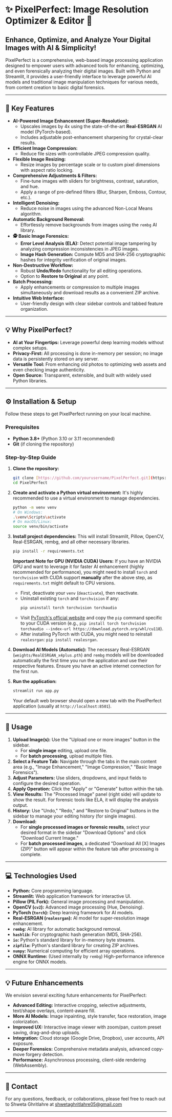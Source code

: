 # ✨ PixelPerfect: Image Resolution Optimizer & Editor 📸

## Enhance, Optimize, and Analyze Your Digital Images with AI & Simplicity!

PixelPerfect is a comprehensive, web-based image processing application designed to empower users with advanced tools for enhancing, optimizing, and even forensically analyzing their digital images. Built with Python and Streamlit, it provides a user-friendly interface to leverage powerful AI models and traditional image manipulation techniques for various needs, from content creation to basic digital forensics.

---

## 🚀 Key Features

* **AI-Powered Image Enhancement (Super-Resolution):**
    * Upscales images by 4x using the state-of-the-art **Real-ESRGAN** AI model (PyTorch-based).
    * Includes adjustable post-enhancement sharpening for crystal-clear results.
* **Efficient Image Compression:**
    * Reduce file sizes with controllable JPEG compression quality.
* **Flexible Image Resizing:**
    * Resize images by percentage scale or to custom pixel dimensions with aspect ratio locking.
* **Comprehensive Adjustments & Filters:**
    * Fine-tune images with sliders for brightness, contrast, saturation, and hue.
    * Apply a range of pre-defined filters (Blur, Sharpen, Emboss, Contour, etc.).
* **Intelligent Denoising:**
    * Reduce noise in images using the advanced Non-Local Means algorithm.
* **Automatic Background Removal:**
    * Effortlessly remove backgrounds from images using the `rembg` AI library.
* **🕵️ Basic Image Forensics:**
    * **Error Level Analysis (ELA):** Detect potential image tampering by analyzing compression inconsistencies in JPEG images.
    * **Image Hash Generation:** Compute MD5 and SHA-256 cryptographic hashes for integrity verification of original images.
* **Non-Destructive Workflow:**
    * Robust **Undo/Redo** functionality for all editing operations.
    * Option to **Restore to Original** at any point.
* **Batch Processing:**
    * Apply enhancements or compression to multiple images simultaneously and download results as a convenient ZIP archive.
* **Intuitive Web Interface:**
    * User-friendly design with clear sidebar controls and tabbed feature organization.

---

## 💡 Why PixelPerfect?

* **AI at Your Fingertips:** Leverage powerful deep learning models without complex setups.
* **Privacy-First:** All processing is done in-memory per session; no image data is persistently stored on any server.
* **Versatile Tool:** From enhancing old photos to optimizing web assets and even checking image authenticity.
* **Open Source:** Transparent, extensible, and built with widely used Python libraries.

---



## ⚙️ Installation & Setup

Follow these steps to get PixelPerfect running on your local machine.

### Prerequisites

* **Python 3.8+** (Python 3.10 or 3.11 recommended)
* **Git** (if cloning the repository)

### Step-by-Step Guide

1.  **Clone the repository:**
    ```bash
    git clone [https://github.com/yourusername/PixelPerfect.git](https://github.com/yourusername/PixelPerfect.git) # Replace with your repo URL
    cd PixelPerfect
    ```

2.  **Create and activate a Python virtual environment:**
    It's highly recommended to use a virtual environment to manage dependencies.
    ```bash
    python -m venv venv
    # On Windows:
    .\venv\Scripts\activate
    # On macOS/Linux:
    source venv/bin/activate
    ```

3.  **Install project dependencies:**
    This will install Streamlit, Pillow, OpenCV, Real-ESRGAN, rembg, and all other necessary libraries.
    ```bash
    pip install -r requirements.txt
    ```
    **Important Note for GPU (NVIDIA CUDA) Users:**
    If you have an NVIDIA GPU and want to leverage it for faster AI enhancement (highly recommended for performance), you might need to install `torch` and `torchvision` with CUDA support **manually** after the above step, as `requirements.txt` might default to CPU versions.
    * First, deactivate your `venv` (`deactivate`), then reactivate.
    * Uninstall existing `torch` and `torchvision` if any:
        ```bash
        pip uninstall torch torchvision torchaudio
        ```
    * Visit [PyTorch's official website](https://pytorch.org/get-started/locally/) and copy the `pip` command specific to your CUDA version (e.g., `pip install torch torchvision torchaudio --index-url https://download.pytorch.org/whl/cu118`).
    * After installing PyTorch with CUDA, you might need to reinstall `realesrgan`: `pip install realesrgan`.

4.  **Download AI Models (Automatic):**
    The necessary Real-ESRGAN (`weights/RealESRGAN_x4plus.pth`) and `rembg` models will be downloaded automatically the first time you run the application and use their respective features. Ensure you have an active internet connection for the first run.

5.  **Run the application:**
    ```bash
    streamlit run app.py
    ```
    Your default web browser should open a new tab with the PixelPerfect application (usually at `http://localhost:8501`).

---

## 🚀 Usage

1.  **Upload Image(s):** Use the "Upload one or more images" button in the sidebar.
    * For **single image** editing, upload one file.
    * For **batch processing**, upload multiple files.
2.  **Select a Feature Tab:** Navigate through the tabs in the main content area (e.g., "Image Enhancement," "Image Compression," "Basic Image Forensics").
3.  **Adjust Parameters:** Use sliders, dropdowns, and input fields to configure the desired operation.
4.  **Apply Operation:** Click the "Apply" or "Generate" button within the tab.
5.  **View Results:** The "Processed Image" panel (right side) will update to show the result. For forensic tools like ELA, it will display the analysis output.
6.  **History:** Use "Undo," "Redo," and "Restore to Original" buttons in the sidebar to manage your editing history (for single images).
7.  **Download:**
    * For **single processed images or forensic results**, select your desired format in the sidebar "Download Options" and click "Download Current Image."
    * For **batch processed images**, a dedicated "Download All [X] Images (ZIP)" button will appear within the feature tab after processing is complete.

---

## 💻 Technologies Used

* **Python:** Core programming language.
* **Streamlit:** Web application framework for interactive UI.
* **Pillow (PIL Fork):** General image processing and manipulation.
* **OpenCV (`cv2`):** Advanced image processing (Hue, Denoising).
* **PyTorch (`torch`):** Deep learning framework for AI models.
* **Real-ESRGAN (`realesrgan`):** AI model for super-resolution image enhancement.
* **`rembg`:** AI library for automatic background removal.
* **`hashlib`:** For cryptographic hash generation (MD5, SHA-256).
* **`io`:** Python's standard library for in-memory byte streams.
* **`zipfile`:** Python's standard library for creating ZIP archives.
* **`numpy`:** Numerical computing for efficient array operations.
* **ONNX Runtime:** (Used internally by `rembg`) High-performance inference engine for ONNX models.

---


## 💡 Future Enhancements

We envision several exciting future enhancements for PixelPerfect:

* **Advanced Editing:** Interactive cropping, selective adjustments, text/shape overlays, content-aware fill.
* **More AI Models:** Image inpainting, style transfer, face restoration, image colorization.
* **Improved UX:** Interactive image viewer with zoom/pan, custom preset saving, drag-and-drop uploads.
* **Integration:** Cloud storage (Google Drive, Dropbox), user accounts, API exposure.
* **Deeper Forensics:** Comprehensive metadata analysis, advanced copy-move forgery detection.
* **Performance:** Asynchronous processing, client-side rendering (WebAssembly).

---

## 📧 Contact

For any questions, feedback, or collaborations, please feel free to reach out to Shweta Ghritlahre  at shwetaghritlahre05@gmail.com

---
